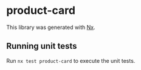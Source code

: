 # product-card

This library was generated with [Nx](https://nx.dev).

## Running unit tests

Run `nx test product-card` to execute the unit tests.
